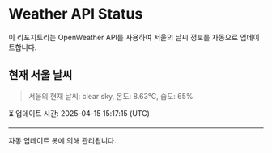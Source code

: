 
# Weather API Status

이 리포지토리는 OpenWeather API를 사용하여 서울의 날씨 정보를 자동으로 업데이트합니다.

## 현재 서울 날씨
> 서울의 현재 날씨: clear sky, 온도: 8.63°C, 습도: 65%

⏳ 업데이트 시간: 2025-04-15 15:17:15 (UTC)

---
자동 업데이트 봇에 의해 관리됩니다.

